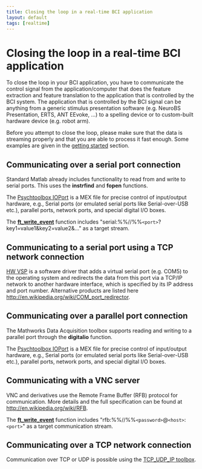 ```yaml
---
title: Closing the loop in a real-time BCI application
layout: default
tags: [realtime]
---
```


# Closing the loop in a real-time BCI application

To close the loop in your BCI application, you have to communicate the control signal from the application/computer that does the feature extraction and feature translation to the application that is controlled by the BCI system. The application that is controlled by the BCI signal can be anything from a generic stimulus presentation software (e.g. NeuroBS Presentation, ERTS, ANT EEvoke, ...) to a spelling device or to custom-built hardware device (e.g. robot arm).

Before you attempt to close the loop, please make sure that the data is streaming properly and that you are able to process it fast enough. Some examples are given in the  [getting started](/getting_started/realtime) section. 

## Communicating over a serial port connection

Standard Matlab already includes functionality to read from and write to serial ports. This uses the **instrfind** and **fopen** functions. 

The [Psychtoolbox IOPort](http://docs.psychtoolbox.org/IOPort) is a MEX file for precise control of input/output hardware, e.g., Serial ports (or emulated serial ports like Serial-over-USB etc.),
parallel ports, network ports, and special digital I/O boxes.

The **[ft_write_event](/reference/ft_write_event)** function includes "serial:%%//%%`<port>`?key1=value1&key2=value2&..." as a target stream.
## Communicating to a serial port using a TCP network connection

[HW VSP](http://www.hw-group.com/products/hw_vsp/index_en.html) is a software driver that adds a virtual serial port (e.g. COM5) to the operating system and redirects the data from this port via a TCP/IP network to another hardware interface, which is specified by its IP address and port number. Alternative products are listed here http://en.wikipedia.org/wiki/COM_port_redirector.

## Communicating over a parallel port connection

The Mathworks Data Acquisition toolbox supports reading and writing to a parallel port through the **digitalio** function. 

The [Psychtoolbox IOPort](http://docs.psychtoolbox.org/IOPort) is a MEX file for precise control of input/output hardware, e.g., Serial ports (or emulated serial ports like Serial-over-USB etc.),
parallel ports, network ports, and special digital I/O boxes.
## Communicating with a VNC server

VNC and derivatives use the Remote Frame Buffer (RFB) protocol for communication. More details and the full specification can be found at http://en.wikipedia.org/wiki/RFB. 

The **[ft_write_event](/reference/ft_write_event)** function includes "rfb:%%//%%`<password>`@`<host>`:`<port>`" as a target communication stream. 

## Communicating over a TCP network connection

Communication over TCP or UDP is possible using the [TCP_UDP_IP toolbox](http://www.mathworks.com/matlabcentral/fileexchange/345). 
